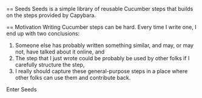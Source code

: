 == Seeds
Seeds is a simple library of reusable Cucumber steps that builds
on the steps provided by Capybara.

== Motivation
Writing Cucumber steps can be hard. Every time I write one, I end up with two conclusions:
1. Someone else has probably written something similar, and may, or may not, have talked about it online, and
2. The step that I just wrote could be probably be used by other folks if I carefully structure the step,
3. I really should capture these general-purpose steps in a place where other folks can use them and contribute back.

Enter Seeds
